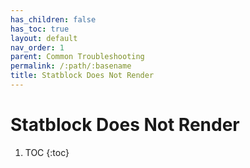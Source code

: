 ```yaml
---
has_children: false
has_toc: true
layout: default
nav_order: 1
parent: Common Troubleshooting
permalink: /:path/:basename
title: Statblock Does Not Render
---
```


# Statblock Does Not Render

1. TOC
{:toc}
